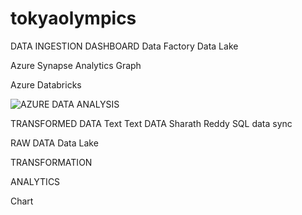 # tokyaolympics

DATA INGESTION
DASHBOARD
Data Factory
Data Lake


Azure Synapse Analytics
Graph

Azure Databricks




![AZURE DATA ANALYSIS ](https://github.com/sharath9224/tokyaolympics/assets/110328656/fa33cae4-d361-43aa-b46d-766ecf9cfccb)


TRANSFORMED DATA
Text
Text
DATA	Sharath Reddy
SQL data sync

RAW DATA 
Data Lake

TRANSFORMATION


ANALYTICS

Chart    
